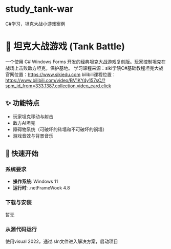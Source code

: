 # study_tank-war
C#学习，坦克大战小游戏案例
# 🚀 坦克大战游戏 (Tank Battle)
一个使用 C# Windows Forms 开发的经典坦克大战游戏复刻版。玩家控制坦克在战场上击败敌方坦克，保护基地。
学习课程来源：siki学院C#基础教程坦克大战
官网位置：https://www.sikiedu.com
bilibili课程位置：https://www.bilibili.com/video/BV1KY4y157sC/?spm_id_from=333.1387.collection.video_card.click

## ✨ 功能特点
- 玩家坦克移动与射击
- 敌方AI坦克
- 障碍物系统（可破坏的砖墙和不可破坏的钢墙）
- 游戏音效与背景音乐

## 🚦 快速开始

### 系统要求
- **操作系统**: Windows 11
- **运行时**: .netFrameWoek 4.8

### 下载与安装
暂无

### 从源代码运行
使用visual 2022，通过.sln文件进入解决方案，启动项目
